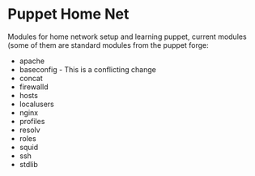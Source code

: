 # Puppet Home Net
Modules for home network setup and learning puppet, current modules (some of them are standard modules from the puppet forge:

* apache
* baseconfig - This is a conflicting change
* concat
* firewalld
* hosts
* localusers
* nginx
* profiles
* resolv
* roles
* squid
* ssh
* stdlib


